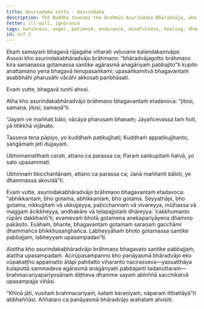 ```yaml
---
title: Asurindaka sutta - Asurindaka
description: The Buddha teaches the brahmin Asurindaka Bhāradvāja, who had approached him with harsh words, how to respond to anger and how to win a hard battle.
fetter: ill-will, ignorance
tags: harshness, anger, patience, endurance, mindfulness, healing, dhamma, sn, sn1-11, sn7
id: sn7.3
---
```


Ekaṁ samayaṁ bhagavā rājagahe viharati veḷuvane kalandakanivāpe. Assosi kho asurindakabhāradvājo brāhmaṇo: “bhāradvājagotto brāhmaṇo kira samaṇassa gotamassa santike agārasmā anagāriyaṁ pabbajito”ti kupito anattamano yena bhagavā tenupasaṅkami; upasaṅkamitvā bhagavantaṁ asabbhāhi pharusāhi vācāhi akkosati paribhāsati.

Evaṁ vutte, bhagavā tuṇhī ahosi.

Atha kho asurindakabhāradvājo brāhmaṇo bhagavantaṁ etadavoca: “jitosi, samaṇa, jitosi, samaṇā”ti.

“Jayaṁ ve maññati bālo,
vācāya pharusaṁ bhaṇaṁ;
Jayañcevassa taṁ hoti,
yā titikkhā vijānato.

Tasseva tena pāpiyo,
yo kuddhaṁ paṭikujjhati;
Kuddhaṁ appaṭikujjhanto,
saṅgāmaṁ jeti dujjayaṁ.

Ubhinnamatthaṁ carati,
attano ca parassa ca;
Paraṁ saṅkupitaṁ ñatvā,
yo sato upasammati.

Ubhinnaṁ tikicchantānaṁ,
attano ca parassa ca;
Janā maññanti bāloti,
ye dhammassa akovidā”ti.

Evaṁ vutte, asurindakabhāradvājo brāhmaṇo bhagavantaṁ etadavoca: “abhikkantaṁ, bho gotama, abhikkantaṁ, bho gotama. Seyyathāpi, bho gotama, nikkujjitaṁ vā ukkujjeyya, paṭicchannaṁ vā vivareyya, mūḷhassa vā maggaṁ ācikkheyya, andhakāre vā telapajjotaṁ dhāreyya: ‘cakkhumanto rūpāni dakkhantī’ti; evamevaṁ bhotā gotamena anekapariyāyena dhammo pakāsito. Esāhaṁ, bhante, bhagavantaṁ gotamaṁ saraṇaṁ gacchāmi dhammañca bhikkhusaṅghañca. Labheyyāhaṁ bhoto gotamassa santike pabbajjaṁ, labheyyaṁ upasampadan”ti.

Alattha kho asurindakabhāradvājo brāhmaṇo bhagavato santike pabbajjaṁ, alattha upasampadaṁ. Acirūpasampanno kho panāyasmā bhāradvājo eko vūpakaṭṭho appamatto ātāpī pahitatto viharanto nacirasseva—yassatthāya kulaputtā sammadeva agārasmā anagāriyaṁ pabbajanti tadanuttaraṁ—brahmacariyapariyosānaṁ diṭṭheva dhamme sayaṁ abhiññā sacchikatvā upasampajja vihāsi.

“Khīṇā jāti, vusitaṁ brahmacariyaṁ, kataṁ karaṇīyaṁ, nāparaṁ itthattāyā”ti abbhaññāsi. Aññataro ca panāyasmā bhāradvājo arahataṁ ahosīti.